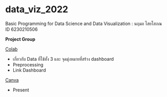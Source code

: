 # data_viz_2022
Basic Programming for Data Science and Data Visualization : นฤมล ไสยโสภณ ID 6230210506


**Project Group**

[Colab](https://github.com/naruemonssp/data_viz_2022/blob/main/Project.ipynb)
  * เกี่ยวกับ Data ที่ใช้ทั้ง 3 และ จุดมุ่งหมายที่สร้าง dashboard
  * Preprocessing
  * Link Dashboard
  

[Canva](https://github.com/naruemonssp/data_viz_2022/blob/main/Project%20Group.pdf)
  * Present
